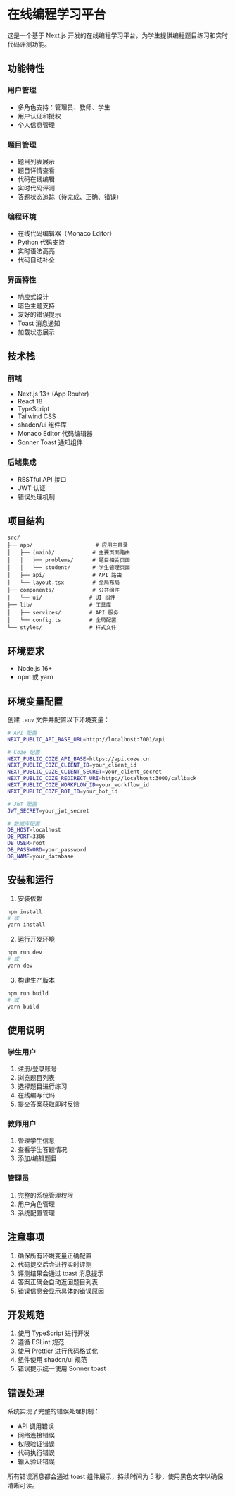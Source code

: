 # 在线编程学习平台

这是一个基于 Next.js 开发的在线编程学习平台，为学生提供编程题目练习和实时代码评测功能。

## 功能特性

### 用户管理
- 多角色支持：管理员、教师、学生
- 用户认证和授权
- 个人信息管理

### 题目管理
- 题目列表展示
- 题目详情查看
- 代码在线编辑
- 实时代码评测
- 答题状态追踪（待完成、正确、错误）

### 编程环境
- 在线代码编辑器（Monaco Editor）
- Python 代码支持
- 实时语法高亮
- 代码自动补全

### 界面特性
- 响应式设计
- 暗色主题支持
- 友好的错误提示
- Toast 消息通知
- 加载状态展示

## 技术栈

### 前端
- Next.js 13+ (App Router)
- React 18
- TypeScript
- Tailwind CSS
- shadcn/ui 组件库
- Monaco Editor 代码编辑器
- Sonner Toast 通知组件

### 后端集成
- RESTful API 接口
- JWT 认证
- 错误处理机制

## 项目结构

```
src/
├── app/                    # 应用主目录
│   ├── (main)/            # 主要页面路由
│   │   ├── problems/      # 题目相关页面
│   │   └── student/       # 学生管理页面
│   ├── api/               # API 路由
│   └── layout.tsx         # 全局布局
├── components/            # 公共组件
│   └── ui/               # UI 组件
├── lib/                  # 工具库
│   ├── services/         # API 服务
│   └── config.ts         # 全局配置
└── styles/               # 样式文件
```

## 环境要求

- Node.js 16+
- npm 或 yarn

## 环境变量配置

创建 `.env` 文件并配置以下环境变量：

```bash
# API 配置
NEXT_PUBLIC_API_BASE_URL=http://localhost:7001/api

# Coze 配置
NEXT_PUBLIC_COZE_API_BASE=https://api.coze.cn
NEXT_PUBLIC_COZE_CLIENT_ID=your_client_id
NEXT_PUBLIC_COZE_CLIENT_SECRET=your_client_secret
NEXT_PUBLIC_COZE_REDIRECT_URI=http://localhost:3000/callback
NEXT_PUBLIC_COZE_WORKFLOW_ID=your_workflow_id
NEXT_PUBLIC_COZE_BOT_ID=your_bot_id

# JWT 配置
JWT_SECRET=your_jwt_secret

# 数据库配置
DB_HOST=localhost
DB_PORT=3306
DB_USER=root
DB_PASSWORD=your_password
DB_NAME=your_database
```

## 安装和运行

1. 安装依赖
```bash
npm install
# 或
yarn install
```

2. 运行开发环境
```bash
npm run dev
# 或
yarn dev
```

3. 构建生产版本
```bash
npm run build
# 或
yarn build
```

## 使用说明

### 学生用户
1. 注册/登录账号
2. 浏览题目列表
3. 选择题目进行练习
4. 在线编写代码
5. 提交答案获取即时反馈

### 教师用户
1. 管理学生信息
2. 查看学生答题情况
3. 添加/编辑题目

### 管理员
1. 完整的系统管理权限
2. 用户角色管理
3. 系统配置管理

## 注意事项

1. 确保所有环境变量正确配置
2. 代码提交后会进行实时评测
3. 评测结果会通过 toast 消息提示
4. 答案正确会自动返回题目列表
5. 错误信息会显示具体的错误原因

## 开发规范

1. 使用 TypeScript 进行开发
2. 遵循 ESLint 规范
3. 使用 Prettier 进行代码格式化
4. 组件使用 shadcn/ui 规范
5. 错误提示统一使用 Sonner toast

## 错误处理

系统实现了完整的错误处理机制：
- API 调用错误
- 网络连接错误
- 权限验证错误
- 代码执行错误
- 输入验证错误

所有错误消息都会通过 toast 组件展示，持续时间为 5 秒，使用黑色文字以确保清晰可读。
